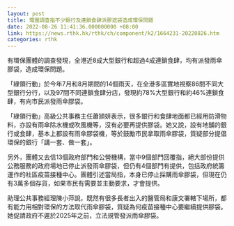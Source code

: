 ```yaml
---
layout: post
title: 環團調查指不少銀行及連鎖食肆派膠遮袋造成環保問題
date: 2022-08-26 11:41:36.000000000 +08:00
link: https://news.rthk.hk/rthk/ch/component/k2/1664231-20220826.htm
categories: rthk
---
```


有環保團體的調查發現，全港近8成大型銀行和超過4成連鎖食肆，均有派發雨傘膠袋，造成環保問題。

「綠領行動」於今年7月和8月期間的14個雨天，在全港多區實地視察86間不同大型銀行分行，以及97間不同連鎖食肆分店，發現約78%大型銀行和約46%連鎖食肆，有向市民派發雨傘膠袋。

「綠領行動」高級公共事務主任蕭頴妍表示，很多銀行和食肆地面都已經用防滑物料，亦設有雨傘除水機或吹風機等，沒有必要再提供膠袋。她又說，設有地舖的銀行或食肆，基本上都設有雨傘膠袋機，等於鼓勵市民拿取雨傘膠袋，質疑部分提倡環保的銀行「講一套、做一套」。

另外，團體又去信13個政府部門和公營機構，當中9個部門回覆指，絕大部份提供公務服務的政府場地已停止派發雨傘膠袋，但仍有4個部門有提供，包括政府統籌運作的社區疫苗接種中心。團體引述當局指，本身已停止採購雨傘膠袋，但現在仍有3萬多個存貨，如果市民有需要並主動要求，才會提供。

助理公共事務經理陳小萍說，既然有很多長者出入的醫管局和康文署轄下場所，都有能力用相對環保的方法取代雨傘膠袋，質疑為何疫苗接種中心要繼續提供膠袋。她促請政府不遲於2025年之前，立法規管發派雨傘膠袋。
